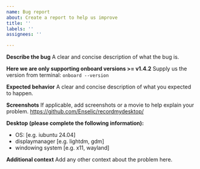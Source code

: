 ```yaml
---
name: Bug report
about: Create a report to help us improve
title: ''
labels: ''
assignees: ''

---
```


**Describe the bug**
A clear and concise description of what the bug is.

**Here we are only supporting onboard versions >= v1.4.2**
Supply us the version from terminal: `onboard --version`

**Expected behavior**
A clear and concise description of what you expected to happen.

**Screenshots**
If applicable, add screenshots or a movie to help explain your problem.
https://github.com/Enselic/recordmydesktop/

**Desktop (please complete the following information):**
 - OS: [e.g. iubuntu 24.04]
 - displaymanager [e.g. lightdm, gdm]
 - windowing system [e.g. x11, wayland]

**Additional context**
Add any other context about the problem here.
